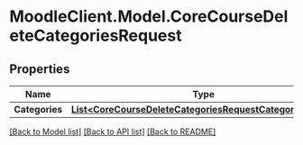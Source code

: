 # MoodleClient.Model.CoreCourseDeleteCategoriesRequest

## Properties

Name | Type | Description | Notes
------------ | ------------- | ------------- | -------------
**Categories** | [**List&lt;CoreCourseDeleteCategoriesRequestCategoriesInner&gt;**](CoreCourseDeleteCategoriesRequestCategoriesInner.md) |  | 

[[Back to Model list]](../README.md#documentation-for-models) [[Back to API list]](../README.md#documentation-for-api-endpoints) [[Back to README]](../README.md)

